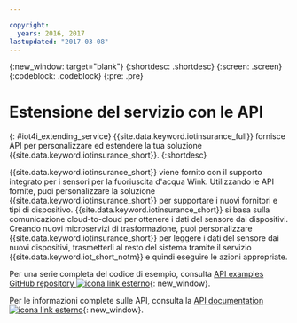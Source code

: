 ```yaml
---

copyright:
  years: 2016, 2017
lastupdated: "2017-03-08"
---
```


<!-- Common attributes used in the template are defined as follows: -->
{:new_window: target="blank"}
{:shortdesc: .shortdesc}
{:screen: .screen}
{:codeblock: .codeblock}
{:pre: .pre}



# Estensione del servizio con le API
{: #iot4i_extending_service}
{{site.data.keyword.iotinsurance_full}} fornisce API per personalizzare ed estendere la tua soluzione {{site.data.keyword.iotinsurance_short}}.
{:shortdesc}

{{site.data.keyword.iotinsurance_short}} viene fornito con il supporto integrato per i sensori per la fuoriuscita d'acqua Wink. Utilizzando le API fornite, puoi personalizzare la soluzione {{site.data.keyword.iotinsurance_short}} per supportare i nuovi fornitori e tipi di dispositivo. {{site.data.keyword.iotinsurance_short}} si basa sulla comunicazione cloud-to-cloud per ottenere i dati del sensore dai dispositivi. Creando nuovi microservizi di trasformazione, puoi personalizzare {{site.data.keyword.iotinsurance_short}} per leggere i dati del sensore dai nuovi dispositivi, trasmetterli al resto del sistema tramite il servizio {{site.data.keyword.iot_short_notm}} e quindi eseguire le azioni appropriate.

Per una serie completa del codice di esempio, consulta [API examples GitHub repository ![icona link esterno](../../icons/launch-glyph.svg)](https://github.com/IBM-Bluemix/iot4i-api-examples-nodejs/#iot-for-insurance-api-examples){: new_window}.

Per le informazioni complete sulle API, consulta la [API documentation ![icona link esterno](../../icons/launch-glyph.svg)](https://iot4i-api-docs.mybluemix.net/){: new_window}.
